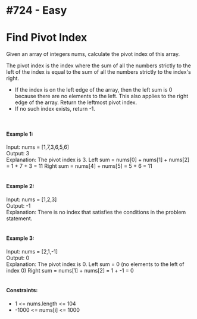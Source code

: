 # #724 - Easy
# Find Pivot Index

Given an array of integers nums, calculate the pivot index of this array.

The pivot index is the index where the sum of all the numbers strictly to the left of the index is equal to the sum of all the numbers strictly to the index's right.
- If the index is on the left edge of the array, then the left sum is 0 because there are no elements to the left. This also applies to the right edge of the array.
Return the leftmost pivot index.
- If no such index exists, return -1.

<br/>

#### Example 1:

Input: nums = [1,7,3,6,5,6]<br/>
Output: 3<br/>
Explanation:
The pivot index is 3.
Left sum = nums[0] + nums[1] + nums[2] = 1 + 7 + 3 = 11
Right sum = nums[4] + nums[5] = 5 + 6 = 11
<br/><br/>

#### Example 2:

Input: nums = [1,2,3]<br/>
Output: -1<br/>
Explanation:
There is no index that satisfies the conditions in the problem statement.
<br/><br/>

#### Example 3:

Input: nums = [2,1,-1]<br/>
Output: 0<br/>
Explanation:
The pivot index is 0.
Left sum = 0 (no elements to the left of index 0)
Right sum = nums[1] + nums[2] = 1 + -1 = 0
<br/><br/>

#### Constraints:

- 1 <= nums.length <= 104
- -1000 <= nums[i] <= 1000
